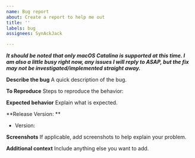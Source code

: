 ```yaml
---
name: Bug report
about: Create a report to help me out
title: ''
labels: bug
assignees: SynAckJack

---
```


_**It should be noted that only macOS Catalina is supported at this time. I am also a little busy right now, any issues I will reply to ASAP, but the fix may not be investigated/implemented straight away.**_

**Describe the bug**
A quick description of the bug.

**To Reproduce**
Steps to reproduce the behavior:

**Expected behavior**
Explain what is expected.

**Release Version: **
 - Version: 

**Screenshots**
If applicable, add screenshots to help explain your problem.

**Additional context**
Include anything else you want to add.
